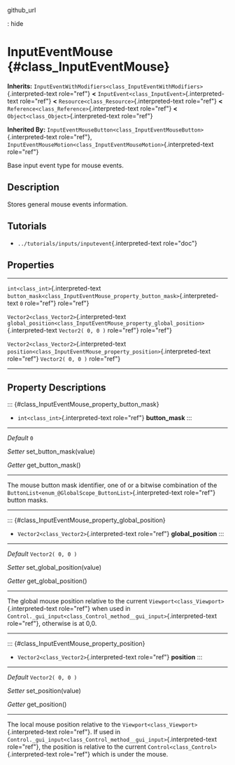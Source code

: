 github\_url

:   hide

InputEventMouse {#class_InputEventMouse}
===============

**Inherits:**
`InputEventWithModifiers<class_InputEventWithModifiers>`{.interpreted-text
role="ref"} **\<** `InputEvent<class_InputEvent>`{.interpreted-text
role="ref"} **\<** `Resource<class_Resource>`{.interpreted-text
role="ref"} **\<** `Reference<class_Reference>`{.interpreted-text
role="ref"} **\<** `Object<class_Object>`{.interpreted-text role="ref"}

**Inherited By:**
`InputEventMouseButton<class_InputEventMouseButton>`{.interpreted-text
role="ref"},
`InputEventMouseMotion<class_InputEventMouseMotion>`{.interpreted-text
role="ref"}

Base input event type for mouse events.

Description
-----------

Stores general mouse events information.

Tutorials
---------

-   `../tutorials/inputs/inputevent`{.interpreted-text role="doc"}

Properties
----------

  -------------------------------------------- ------------------------------------------------------------------------------------- -------------------
  `int<class_int>`{.interpreted-text           `button_mask<class_InputEventMouse_property_button_mask>`{.interpreted-text           `0`
  role="ref"}                                  role="ref"}                                                                           

  `Vector2<class_Vector2>`{.interpreted-text   `global_position<class_InputEventMouse_property_global_position>`{.interpreted-text   `Vector2( 0, 0 )`
  role="ref"}                                  role="ref"}                                                                           

  `Vector2<class_Vector2>`{.interpreted-text   `position<class_InputEventMouse_property_position>`{.interpreted-text role="ref"}     `Vector2( 0, 0 )`
  role="ref"}                                                                                                                        
  -------------------------------------------- ------------------------------------------------------------------------------------- -------------------

Property Descriptions
---------------------

::: {#class_InputEventMouse_property_button_mask}
-   `int<class_int>`{.interpreted-text role="ref"} **button\_mask**
:::

  ----------- --------------------------
  *Default*   `0`

  *Setter*    set\_button\_mask(value)

  *Getter*    get\_button\_mask()
  ----------- --------------------------

The mouse button mask identifier, one of or a bitwise combination of the
`ButtonList<enum_@GlobalScope_ButtonList>`{.interpreted-text role="ref"}
button masks.

------------------------------------------------------------------------

::: {#class_InputEventMouse_property_global_position}
-   `Vector2<class_Vector2>`{.interpreted-text role="ref"}
    **global\_position**
:::

  ----------- ------------------------------
  *Default*   `Vector2( 0, 0 )`

  *Setter*    set\_global\_position(value)

  *Getter*    get\_global\_position()
  ----------- ------------------------------

The global mouse position relative to the current
`Viewport<class_Viewport>`{.interpreted-text role="ref"} when used in
`Control._gui_input<class_Control_method__gui_input>`{.interpreted-text
role="ref"}, otherwise is at 0,0.

------------------------------------------------------------------------

::: {#class_InputEventMouse_property_position}
-   `Vector2<class_Vector2>`{.interpreted-text role="ref"} **position**
:::

  ----------- ----------------------
  *Default*   `Vector2( 0, 0 )`

  *Setter*    set\_position(value)

  *Getter*    get\_position()
  ----------- ----------------------

The local mouse position relative to the
`Viewport<class_Viewport>`{.interpreted-text role="ref"}. If used in
`Control._gui_input<class_Control_method__gui_input>`{.interpreted-text
role="ref"}, the position is relative to the current
`Control<class_Control>`{.interpreted-text role="ref"} which is under
the mouse.
